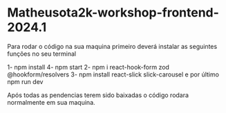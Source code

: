 # Matheusota2k-workshop-frontend-2024.1

Para rodar o código na sua maquina primeiro deverá instalar as seguintes funções no seu terminal

1- npm install
4- npm start
2- npm i react-hook-form zod @hookform/resolvers
3- npm install react-slick slick-carousel
e por último npm run dev

Após todas as pendencias terem sido baixadas o código rodara normalmente em sua maquina.
